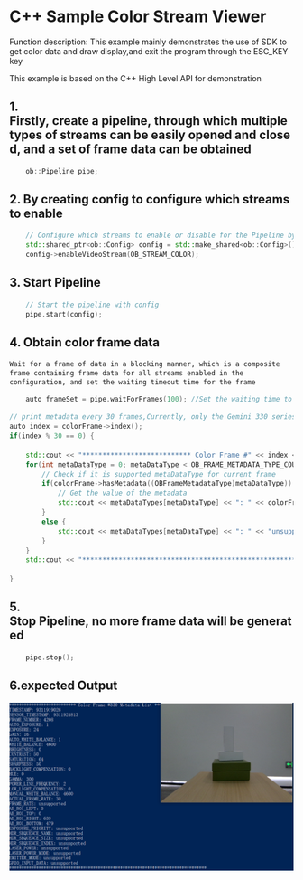 # C++ Sample Color Stream Viewer


Function description: This example mainly demonstrates the use of SDK to get color data and draw display,and exit the program through the ESC_KEY key

This example is based on the C++ High Level API for demonstration

## 1. Firstly, create a pipeline, through which multiple types of streams can be easily opened and closed, and a set of frame data can be obtained
```cpp
    ob::Pipeline pipe;
```

## 2. By creating config to configure which streams to enable 
```cpp
    // Configure which streams to enable or disable for the Pipeline by creating a Config
    std::shared_ptr<ob::Config> config = std::make_shared<ob::Config>();
    config->enableVideoStream(OB_STREAM_COLOR);
```

## 3. Start Pipeline
```cpp
    // Start the pipeline with config
    pipe.start(config);
```

## 4. Obtain color frame data

    Wait for a frame of data in a blocking manner, which is a composite frame containing frame data for all streams enabled in the configuration, and set the waiting timeout time for the frame
```cpp
    auto frameSet = pipe.waitForFrames(100); //Set the waiting time to 100ms
```

```cpp
// print metadata every 30 frames,Currently, only the Gemini 330 series supports metadata
auto index = colorFrame->index(); 
if(index % 30 == 0) {

    std::cout << "*************************** Color Frame #" << index << " Metadata List ********************************" << std::endl;
    for(int metaDataType = 0; metaDataType < OB_FRAME_METADATA_TYPE_COUNT; metaDataType++) {
        // Check if it is supported metaDataType for current frame
        if(colorFrame->hasMetadata((OBFrameMetadataType)metaDataType)) {
            // Get the value of the metadata
            std::cout << metaDataTypes[metaDataType] << ": " << colorFrame->getMetadataValue((OBFrameMetadataType)metaDataType) << std::endl;
        }
        else {
            std::cout << metaDataTypes[metaDataType] << ": " << "unsupported" << std::endl;
        }
    }
    std::cout << "********************************************************************************" << std::endl << std::endl;

}
```

## 5. Stop Pipeline, no more frame data will be generated
```cpp
    pipe.stop();
```

## 6.expected Output 

![image](Image/ColorViewer.png)